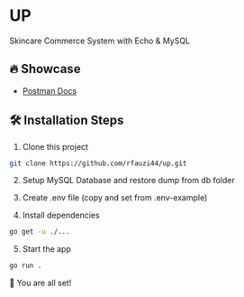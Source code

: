 # UP

Skincare Commerce System with Echo & MySQL

## 🔥 Showcase

- [Postman Docs](https://documenter.getpostman.com/view/25042327/2s93eSYvCx)

## 🛠️ Installation Steps

1. Clone this project

```bash
git clone https://github.com/rfauzi44/up.git
```

2. Setup MySQL Database and restore dump from db folder

3. Create .env file (copy and set from .env-example)

4. Install dependencies

```bash
go get -u ./...
```

5. Start the app

```bash
go run .
```

🌟 You are all set!
